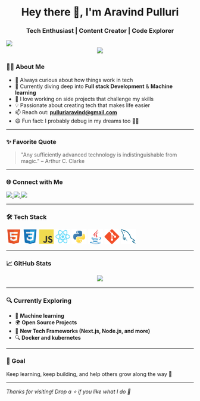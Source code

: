 <h1 align="center">Hey there 👋, I'm Aravind Pulluri</h1>
<h3 align="center">Tech Enthusiast | Content Creator | Code Explorer</h3>

<div>
  <img height="150" src="https://media.giphy.com/media/M9gbBd9nbDrOTu1Mqx/giphy.gif"   />
</div>

<div align="center">
  <img src="https://visitor-badge.laobi.icu/badge?page_id=maurodesouza.maurodesouza&"  />
</div>


### 🧑‍💻 About Me

- 🚀 Always curious about how things work in tech
- 🌱 Currently diving deep into **Full stack Development** & **Machine learning**
- 🧩 I love working on side projects that challenge my skills
- 💡 Passionate about creating tech that makes life easier
- 📫 Reach out: **pulluriaravind@gmail.com**
- 😄 Fun fact: I probably debug in my dreams too 🐛💤

---

### ✨ Favorite Quote

> "Any sufficiently advanced technology is indistinguishable from magic." – Arthur C. Clarke

---

### 🌐 Connect with Me

<p align="left">
  <a href="https://www.linkedin.com/in/aravindpulluri/" target="blank">
    <img src="https://img.shields.io/badge/LinkedIn-blue?style=for-the-badge&logo=linkedin&logoColor=white" />
  </a>
  <a href="mailto:aravindpulluri@gmail.com">
    <img src="https://img.shields.io/badge/Gmail-D14836?style=for-the-badge&logo=gmail&logoColor=white" />
  </a>
  <a href="https://discord.com/users/your-discord-id" target="blank">
    <img src="https://img.shields.io/badge/Discord-5865F2?style=for-the-badge&logo=discord&logoColor=white" />
  </a>
</p>

---

### 🛠️ Tech Stack

<p align="left">
  <img src="https://raw.githubusercontent.com/devicons/devicon/master/icons/html5/html5-original.svg" width="40" height="40" alt="HTML5"/>
  <img src="https://raw.githubusercontent.com/devicons/devicon/master/icons/css3/css3-original.svg" width="40" height="40" alt="CSS3"/>
  <img src="https://raw.githubusercontent.com/devicons/devicon/master/icons/javascript/javascript-original.svg" width="40" height="40" alt="JavaScript"/>
  <img src="https://raw.githubusercontent.com/devicons/devicon/master/icons/react/react-original.svg" width="40" height="40" alt="React"/>
  <img src="https://raw.githubusercontent.com/devicons/devicon/master/icons/python/python-original.svg" width="40" height="40" alt="Python"/>
  <img src="https://raw.githubusercontent.com/devicons/devicon/master/icons/java/java-original.svg" width="40" height="40" alt="Java"/>
  <img src="https://raw.githubusercontent.com/devicons/devicon/master/icons/git/git-original.svg" width="40" height="40" alt="Git"/>
  <img src="https://raw.githubusercontent.com/devicons/devicon/master/icons/mysql/mysql-original.svg" width="40" height="40" alt="MySQL"/>
</p>

---

### 📈 GitHub Stats

<p align="center">
  <img src="https://github-readme-stats.vercel.app/api?username=AravindPulluri&show_icons=true&theme=radical" />
  <br />
 
</p>

---


### 🔍 Currently Exploring

- 🎨 **Machine learning**
- 🌍 **Open Source Projects**
- 🧠 **New Tech Frameworks (Next.js, Node.js, and more)**
- 🔍 **Docker and kubernetes**

---

### 🎯 Goal

Keep learning, keep building, and help others grow along the way 🚀

---

*Thanks for visiting! Drop a ⭐ if you like what I do 🙂*

